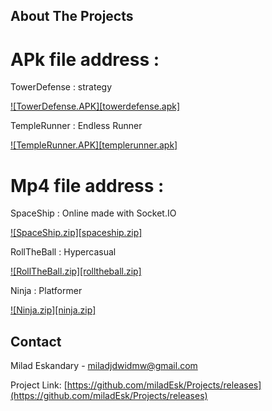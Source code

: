 <!-- ABOUT THE PROJECT -->
## About The Projects

# APk file address : 
 TowerDefense : strategy
 
[![TowerDefense.APK][towerdefense.apk]](https://github.com/miladEsk/Projects/releases)

 TempleRunner : Endless Runner
 
[![TempleRunner.APK][templerunner.apk]](https://github.com/miladEsk/Projects/releases)

# Mp4 file address : 
 SpaceShip : Online made with Socket.IO
 
  [![SpaceShip.zip][spaceship.zip]](https://github.com/miladEsk/Projects)
  
 RollTheBall : Hypercasual
 
  [![RollTheBall.zip][rolltheball.zip]](https://github.com/miladEsk/Projects)
  
 Ninja : Platformer
 
  [![Ninja.zip][ninja.zip]](https://github.com/miladEsk/Projects)

<!-- CONTACT -->
## Contact

Milad Eskandary - miladjdwidmw@gmail.com

Project Link: [https://github.com/miladEsk/Projects/releases](https://github.com/miladEsk/Projects/releases)
